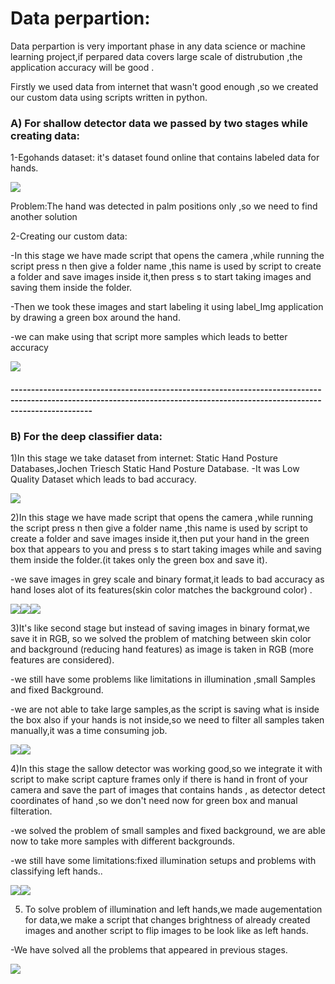 # Data perpartion:
Data perpartion is very important phase in any data science or machine learning project,if perpared data covers large scale of distrubution ,the application accuracy will be good .
 
Firstly we used data from internet that wasn't good enough ,so we created our custom data using scripts written in python.
 
### A) For shallow detector data we passed by two stages while creating data:
1-Egohands dataset:
it's dataset found online that contains labeled data for hands.

![ ](images_used_in_readme/egohands.jpg)

Problem:The hand was detected in palm positions only ,so we need to find another solution

2-Creating our custom data:
 
-In this stage we have made script that opens the camera ,while running the script press n then give a folder name ,this name is used by script to create a folder and save images inside it,then press s to start taking images and saving them inside the folder.
 
-Then we took these images and start labeling it using  label_Img application by drawing a green box around the hand.
 
-we can make using that script more samples which leads to better accuracy

![](images_used_in_readme/label_img.png)

#### ----------------------------------------------------------------------------------------------------------------------------------------------------------------------------

###  B) For the deep classifier data:

1)In this stage we take dataset from internet:
Static Hand Posture Databases,Jochen Triesch Static Hand Posture Database.
-It was Low Quality Dataset which leads to bad accuracy.

![](images_used_in_readme/internetDeep.png)

2)In this stage we have made script that opens the camera ,while running the script press n then give a folder name ,this name is used by script to create a folder and save images inside it,then put your hand in the green box that appears to you and press s to start taking images while  and saving them inside the folder.(it takes only the green box and save it).
 
-we save images in grey scale and binary format,it leads to bad accuracy as hand loses alot of its features(skin color matches the background color) .

![](images_used_in_readme/stage2_1.jpg)![](images_used_in_readme/stage2_2.png)![](images_used_in_readme/stage2_3.png)


3)It's like second stage but instead of saving images in binary format,we save it in RGB, so we solved the problem of matching between skin color and background (reducing hand features) as image is taken in RGB (more features are considered).
 
-we still have some problems like limitations in illumination ,small Samples and fixed Background.

-we are not able to take large samples,as the script is saving what is inside the box also if your hands is not inside,so we need to filter all samples taken manually,it was a time consuming job.

![](images_used_in_readme/stage3_1.png)![](images_used_in_readme/stage3_2.png)


4)In this stage the sallow detector was working good,so we integrate it with script to make script capture frames only if there is hand in front of your camera and save the part of images that contains hands , as detector detect coordinates of hand ,so we don't need now for green box and manual filteration.
 
-we solved the problem of small samples and fixed background, we are able now to take more samples with different backgrounds.

-we still have some limitations:fixed illumination setups and problems with classifying left hands..

![](images_used_in_readme/stage4_1.png)![](images_used_in_readme/stage4_2.png)


5) To solve problem of illumination and left hands,we made augementation for data,we make a script that changes brightness of already created images and another script to flip images to be look like as left hands.
 
-We have solved all the problems that appeared in previous stages.
 
![](images_used_in_readme/stage5.png)

